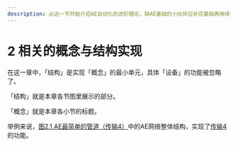 ```yaml
---
description: 从这一节开始介绍AE自动化的进阶理论，缺AE基础的小伙伴应补完基础再继续往下看。
---
```


# 2 相关的概念与结构实现

在这一章中，「结构」是实现「概念」的最小单元，具体「设备」的功能被忽略了。

「结构」就是本章各节图里展示的部分。

「概念」就是本章各小节的标题。

举例来说，[图2.1 AE最简单的管道（传输4）](2.1-物品（数据）传输.md)中的AE网络整体结构，实现了[传输4](2.1-物品（数据）传输.md)的功能。
